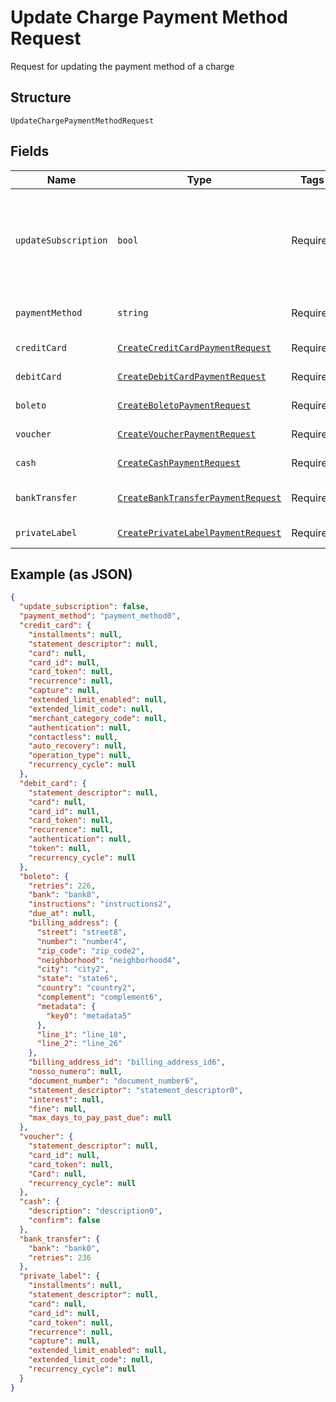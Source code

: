 
# Update Charge Payment Method Request

Request for updating the payment method of a charge

## Structure

`UpdateChargePaymentMethodRequest`

## Fields

| Name | Type | Tags | Description | Getter | Setter |
|  --- | --- | --- | --- | --- | --- |
| `updateSubscription` | `bool` | Required | Indicates if the payment method from the subscription must also be updated | getUpdateSubscription(): bool | setUpdateSubscription(bool updateSubscription): void |
| `paymentMethod` | `string` | Required | The new payment method | getPaymentMethod(): string | setPaymentMethod(string paymentMethod): void |
| `creditCard` | [`CreateCreditCardPaymentRequest`](../../doc/models/create-credit-card-payment-request.md) | Required | Credit card data | getCreditCard(): CreateCreditCardPaymentRequest | setCreditCard(CreateCreditCardPaymentRequest creditCard): void |
| `debitCard` | [`CreateDebitCardPaymentRequest`](../../doc/models/create-debit-card-payment-request.md) | Required | Debit card data | getDebitCard(): CreateDebitCardPaymentRequest | setDebitCard(CreateDebitCardPaymentRequest debitCard): void |
| `boleto` | [`CreateBoletoPaymentRequest`](../../doc/models/create-boleto-payment-request.md) | Required | Boleto data | getBoleto(): CreateBoletoPaymentRequest | setBoleto(CreateBoletoPaymentRequest boleto): void |
| `voucher` | [`CreateVoucherPaymentRequest`](../../doc/models/create-voucher-payment-request.md) | Required | Voucher data | getVoucher(): CreateVoucherPaymentRequest | setVoucher(CreateVoucherPaymentRequest voucher): void |
| `cash` | [`CreateCashPaymentRequest`](../../doc/models/create-cash-payment-request.md) | Required | Cash data | getCash(): CreateCashPaymentRequest | setCash(CreateCashPaymentRequest cash): void |
| `bankTransfer` | [`CreateBankTransferPaymentRequest`](../../doc/models/create-bank-transfer-payment-request.md) | Required | Bank Transfer data | getBankTransfer(): CreateBankTransferPaymentRequest | setBankTransfer(CreateBankTransferPaymentRequest bankTransfer): void |
| `privateLabel` | [`CreatePrivateLabelPaymentRequest`](../../doc/models/create-private-label-payment-request.md) | Required | - | getPrivateLabel(): CreatePrivateLabelPaymentRequest | setPrivateLabel(CreatePrivateLabelPaymentRequest privateLabel): void |

## Example (as JSON)

```json
{
  "update_subscription": false,
  "payment_method": "payment_method0",
  "credit_card": {
    "installments": null,
    "statement_descriptor": null,
    "card": null,
    "card_id": null,
    "card_token": null,
    "recurrence": null,
    "capture": null,
    "extended_limit_enabled": null,
    "extended_limit_code": null,
    "merchant_category_code": null,
    "authentication": null,
    "contactless": null,
    "auto_recovery": null,
    "operation_type": null,
    "recurrency_cycle": null
  },
  "debit_card": {
    "statement_descriptor": null,
    "card": null,
    "card_id": null,
    "card_token": null,
    "recurrence": null,
    "authentication": null,
    "token": null,
    "recurrency_cycle": null
  },
  "boleto": {
    "retries": 226,
    "bank": "bank8",
    "instructions": "instructions2",
    "due_at": null,
    "billing_address": {
      "street": "street8",
      "number": "number4",
      "zip_code": "zip_code2",
      "neighborhood": "neighborhood4",
      "city": "city2",
      "state": "state6",
      "country": "country2",
      "complement": "complement6",
      "metadata": {
        "key0": "metadata5"
      },
      "line_1": "line_18",
      "line_2": "line_26"
    },
    "billing_address_id": "billing_address_id6",
    "nosso_numero": null,
    "document_number": "document_number6",
    "statement_descriptor": "statement_descriptor0",
    "interest": null,
    "fine": null,
    "max_days_to_pay_past_due": null
  },
  "voucher": {
    "statement_descriptor": null,
    "card_id": null,
    "card_token": null,
    "Card": null,
    "recurrency_cycle": null
  },
  "cash": {
    "description": "description0",
    "confirm": false
  },
  "bank_transfer": {
    "bank": "bank0",
    "retries": 236
  },
  "private_label": {
    "installments": null,
    "statement_descriptor": null,
    "card": null,
    "card_id": null,
    "card_token": null,
    "recurrence": null,
    "capture": null,
    "extended_limit_enabled": null,
    "extended_limit_code": null,
    "recurrency_cycle": null
  }
}
```

